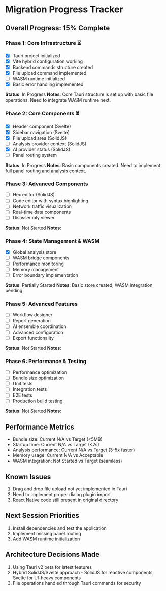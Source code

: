 # Migration Progress Tracker

## Overall Progress: 15% Complete

### Phase 1: Core Infrastructure ⏳

- [x] Tauri project initialized
- [x] Vite hybrid configuration working
- [x] Backend commands structure created
- [x] File upload command implemented
- [ ] WASM runtime initialized
- [x] Basic error handling implemented

**Status**: In Progress
**Notes**: Core Tauri structure is set up with basic file operations. Need to integrate WASM runtime next.

### Phase 2: Core Components ⏳

- [x] Header component (Svelte)
- [x] Sidebar navigation (Svelte)
- [x] File upload area (SolidJS)
- [ ] Analysis provider context (SolidJS)
- [x] AI provider status (SolidJS)
- [ ] Panel routing system

**Status**: In Progress
**Notes**: Basic components created. Need to implement full panel routing and analysis context.

### Phase 3: Advanced Components

- [ ] Hex editor (SolidJS)
- [ ] Code editor with syntax highlighting
- [ ] Network traffic visualization
- [ ] Real-time data components
- [ ] Disassembly viewer

**Status**: Not Started
**Notes**:

### Phase 4: State Management & WASM

- [x] Global analysis store
- [ ] WASM bridge components
- [ ] Performance monitoring
- [ ] Memory management
- [ ] Error boundary implementation

**Status**: Partially Started
**Notes**: Basic store created, WASM integration pending.

### Phase 5: Advanced Features

- [ ] Workflow designer
- [ ] Report generation
- [ ] AI ensemble coordination
- [ ] Advanced configuration
- [ ] Export functionality

**Status**: Not Started
**Notes**:

### Phase 6: Performance & Testing

- [ ] Performance optimization
- [ ] Bundle size optimization
- [ ] Unit tests
- [ ] Integration tests
- [ ] E2E tests
- [ ] Production build testing

**Status**: Not Started
**Notes**:

## Performance Metrics

- Bundle size: Current N/A vs Target (<5MB)
- Startup time: Current N/A vs Target (<2s)
- Analysis performance: Current N/A vs Target (3-5x faster)
- Memory usage: Current N/A vs Acceptable
- WASM integration: Not Started vs Target (seamless)

## Known Issues

1. Drag and drop file upload not yet implemented in Tauri
2. Need to implement proper dialog plugin import
3. React Native code still present in original directory

## Next Session Priorities

1. Install dependencies and test the application
2. Implement missing panel routing
3. Add WASM runtime initialization

## Architecture Decisions Made

1. Using Tauri v2 beta for latest features
2. Hybrid SolidJS/Svelte approach - SolidJS for reactive components, Svelte for UI-heavy components
3. File operations handled through Tauri commands for security